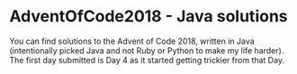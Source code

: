 # AdventOfCode2018 - Java solutions

You can find solutions to the Advent of Code 2018, written in Java (intentionally picked Java and not Ruby or Python to make my life harder). The first day submitted is Day 4 as it started getting trickier from that Day.
